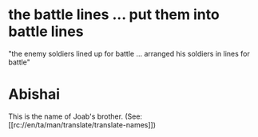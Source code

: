 # the battle lines ... put them into battle lines

"the enemy soldiers lined up for battle ... arranged his soldiers in lines for battle"

# Abishai

This is the name of Joab's brother. (See: [[rc://en/ta/man/translate/translate-names]])

